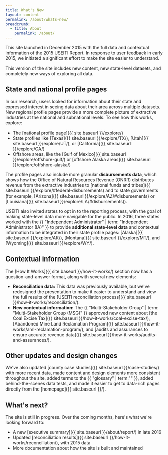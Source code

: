 ```yaml
---
title: What's New
layout: content
permalink: /about/whats-new/
breadcrumb:
  - title: About
    permalink: /about/
---
```


This site launched in December 2015 with the full data and contextual information of the 2015 USEITI Report. In response to user feedback in early 2015, we initiated a significant effort to make the site easier to understand.

This version of the site includes new content, new state-level datasets, and completely new ways of exploring all data.

## State and national profile pages

In our research, users looked for information about their state and expressed interest in seeing data about their area across multiple datasets. New regional profile pages provide a more complete picture of extractive industries at the national and subnational levels. To see how this works, explore:

* The [national profile page]({{ site.baseurl }}/explore/)
* State profiles like [Texas]({{ site.baseurl }}/explore/TX/), [Utah]({{ site.baseurl }}/explore/UT/), or [California]({{ site.baseurl }}/explore/CA/)
* Offshore areas, like the [Gulf of Mexico]({{ site.baseurl }}/explore/offshore-gulf/) or [offshore Alaska areas]({{ site.baseurl }}/explore/offshore-alaska/)

The profile pages also include more granular **disbursements data**, which shows how the Office of Natural Resources Revenue (ONRR) distributes revenue from the extractive industries to [national funds and tribes]({{ site.baseurl }}/explore/#federal-disbursements) and to state governments (for example, [Arizona]({{ site.baseurl }}/explore/AZ/#disbursements) or [Louisiana]({{ site.baseurl }}/explore/LA/#disbursements)).

USEITI also invited states to opt in to the reporting process, with the goal of making state-level data more navigable for the public. In 2016, three states worked with the {{ "Independent Administrator" | term: "Independent Administrator (IA)" }} to provide **additional state-level data** and contextual information to be integrated in their state profile pages: [Alaska]({{ site.baseurl }}/explore/AK/), [Montana]({{ site.baseurl }}/explore/MT/), and [Wyoming]({{ site.baseurl }}/explore/WY/).

## Contextual information

The [How It Works]({{ site.baseurl }}/how-it-works/) section now has a question-and-answer format, along with several new elements:

* **Reconciliation data:** This data was previously available, but we've redesigned the presentation to make it easier to understand and view the full results of the [USEITI reconciliation process]({{ site.baseurl }}/how-it-works/reconciliation/).
* **New contextual information:** The {{ "Multi-Stakeholder Group" | term: "Multi-Stakeholder Group (MSG)" }} approved new content about [the Coal Excise Tax]({{ site.baseurl }}/how-it-works/coal-excise-tax/), [Abandoned Mine Land Reclamation Program]({{ site.baseurl }}/how-it-works/aml-reclamation-program/), and [audits and assurances to ensure accurate revenue data]({{ site.baseurl }}/how-it-works/audits-and-assurances/).

## Other updates and design changes

We've also updated [county case studies]({{ site.baseurl }}/case-studies/) with more recent data, made content and design elements more consistent throughout the site, added terms to the {{ "glossary" | term:"" }}, added behind-the-scenes data tests, and made it easier to get to data-rich pages directly from the [homepage]({{ site.baseurl }}/).

## What's next?

The site is still in progress. Over the coming months, here's what we're looking forward to:

* A new [executive summary]({{ site.baseurl }}/about/report/) in late 2016
* Updated [reconciliation results]({{ site.baseurl }}/how-it-works/reconciliation/), with 2015 data
* More documentation about how the site is built and maintained



<!--
    ## Past versions

    > The initial USEITI beta site launched in early 2015, offering visualizations that showed how natural resources generate revenue across the country and where the money goes.
    >
    > This site, which launched in December 2015, makes the data easier to use, improves the site structure, and provides context about the government's role in extractive industries.
    >
    > We've also added new information and datasets to explore:

    * **Production data:** Sales volumes and revenue have long been used to estimate how much of each resource was produced. Here, for the first time, you can find more precise data on what resources were produced on federal lands. [Explore federal production data.]({{ site.baseurl }}/explore/#federal-production)
    * **Federal revenue by company:** See what revenue the government received from production on federal lands, sorted by company. [Explore federal revenue by company.]({{ site.baseurl }}/explore/#revenue)
    * **Reconciliation data:** A number of companies were asked to submit data for reconciliation with Department of Interior revenue data. Of the 45 companies invited, 35 participated. [Download reconciliation data.]({{ site.baseurl }}/downloads/reconciliation/)
    * **How it works:** Beyond the numbers, we've included new narratives explaining how the whole system of leasing federal land and collecting royalties on extracted materials works in the U.S. [Learn how it works.]({{ site.baseurl }}/how-it-works/)
 -->
